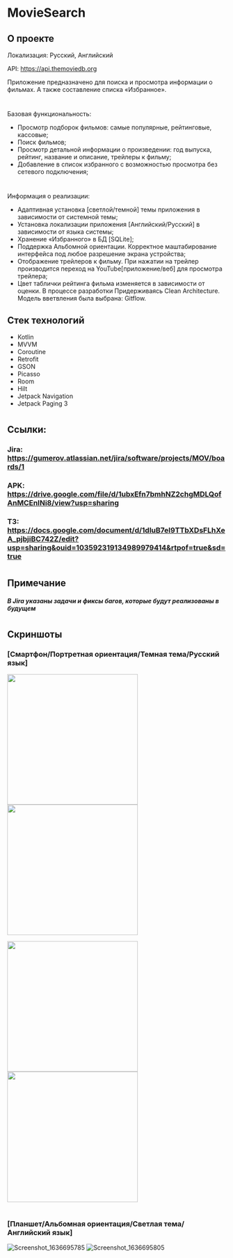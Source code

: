 # MovieSearch
## О проекте
Локализация: Русский, Английский

API: https://api.themoviedb.org

Приложение предназначено для поиска и просмотра информации о фильмах. А также составление списка «Избранное».
#
Базовая функциональность:

- Просмотр подборок фильмов: самые популярные, рейтинговые, кассовые;
- Поиск фильмов;
- Просмотр детальной информации о произведении: год выпуска, рейтинг, название и описание, трейлеры к фильму;
- Добавление в список избранного с возможностью просмотра без сетевого подключения;
#
Информация о реализации:

- Адаптивная установка [светлой/темной] темы приложения в зависимости от системной темы;
- Установка локализации приложения [Английский/Русский] в зависимости от языка системы;
- Хранение «Избранного» в БД [SQLite];
- Поддержка Альбомной ориентации. Корректное маштабирование интерфейса под любое разрешение экрана устройства;
- Отображение трейлеров к фильму. При нажатии на трейлер производится переход на YouTube[приложение/веб] для просмотра трейлера;
- Цвет таблички рейтинга фильма изменяется в зависимости от оценки.
В процессе разработки Придерживаясь Clean Architecture. Модель вветвления была выбрана: Gitflow.

## Стек технологий
-	Kotlin
-	MVVM
-	Coroutine 
-	Retrofit
-	GSON
-	Picasso
-	Room
-	Hilt
-	Jetpack Navigation
-	Jetpack Paging 3
#
## Ссылки:
### Jira: https://gumerov.atlassian.net/jira/software/projects/MOV/boards/1
### APK: https://drive.google.com/file/d/1ubxEfn7bmhNZ2chgMDLQofAnMCEnINi8/view?usp=sharing
### ТЗ: https://docs.google.com/document/d/1dluB7el9TTbXDsFLhXeA_pjbjiBC742Z/edit?usp=sharing&ouid=103592319134989979414&rtpof=true&sd=true
#
## Примечание
##### В Jira указаны задачи и фиксы багов, которые будут реализованы в будущем
#
## Скриншоты
### [Смартфон/Портретная ориентация/Темная тема/Русский язык]
<img src="https://user-images.githubusercontent.com/75484199/141421551-32524d74-b2a9-4fb3-ae05-90787b211ea1.jpg" width="300">   <img src="https://user-images.githubusercontent.com/75484199/141421716-0c882e51-445a-4781-87fc-98dd4bcde575.jpg" width="300"> 

<img src="https://user-images.githubusercontent.com/75484199/141421767-5920c965-8173-4a78-9fdf-eef2d06fcd18.jpg" width="300">   <img src="https://user-images.githubusercontent.com/75484199/141421791-707580f8-6c78-4c7c-99d4-5af5647cc5d8.jpg" width="300">
#
#
### [Планшет/Альбомная ориентация/Светлая тема/Английский язык]
![Screenshot_1636695785](https://user-images.githubusercontent.com/75484199/141421829-a466954d-ba16-4221-81c9-dceff5fd661a.png)
![Screenshot_1636695805](https://user-images.githubusercontent.com/75484199/141421845-cb788f55-c179-4554-a766-5679c16defff.png)

